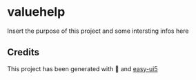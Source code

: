 # valuehelp
Insert the purpose of this project and some intersting infos here


## Credits
This project has been generated with 💙 and [easy-ui5](https://github.com/SAP)
